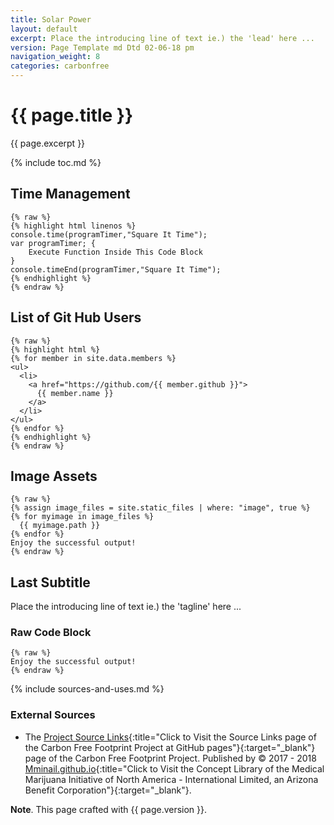 ```yaml
---
title: Solar Power
layout: default
excerpt: Place the introducing line of text ie.) the 'lead' here ...
version: Page Template md Dtd 02-06-18 pm
navigation_weight: 8
categories: carbonfree
---
```

# {{ page.title }}

{{ page.excerpt }}

{% include toc.md %}

## Time Management

```liquid
{% raw %}
{% highlight html linenos %}
console.time(programTimer,"Square It Time"); 
var programTimer; {
    Execute Function Inside This Code Block
}
console.timeEnd(programTimer,"Square It Time");
{% endhighlight %}
{% endraw %}
```

## List of Git Hub Users

```liquid
{% raw %}
{% highlight html %}
{% for member in site.data.members %}
<ul>
  <li>
    <a href="https://github.com/{{ member.github }}">
      {{ member.name }}
    </a>
  </li>
</ul>
{% endfor %}
{% endhighlight %}
{% endraw %}
```

## Image Assets

```liquid
{% raw %}
{% assign image_files = site.static_files | where: "image", true %}
{% for myimage in image_files %}
  {{ myimage.path }}
{% endfor %}
Enjoy the successful output!
{% endraw %}
```

## Last Subtitle

Place the introducing line of text ie.) the 'tagline' here ...

### Raw Code Block

```liquid
{% raw %}
Enjoy the successful output!
{% endraw %}
```

{% include sources-and-uses.md %}

### External Sources

- The [Project Source Links](https://mminail.github.io/CFFP/Source-Carbon-Free-Links.htm){:title="Click to Visit the Source Links page of the Carbon Free Footprint Project at GitHub pages"}{:target="_blank"} page of the Carbon Free Footprint Project. Published by © 2017 - 2018 [Mminail.github.io](https://mminail.github.io/){:title="Click to Visit the Concept Library of the Medical Marijuana Initiative of North America - International Limited, an Arizona Benefit Corporation"}{:target="_blank"}.

**Note**. This page crafted with {{ page.version }}.
